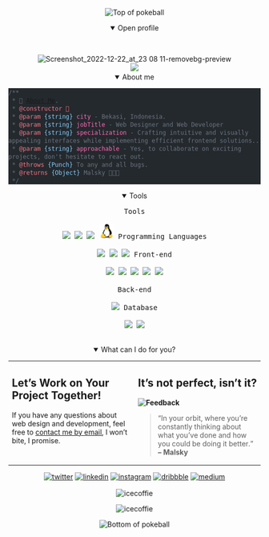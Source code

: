 <div align="center">
<p><img src="https://user-images.githubusercontent.com/44261381/209363264-ac854d3c-2cc2-44c4-928e-8a08d1013f46.png" alt="Top of pokeball"></p>
<details open="">
<summary class="custom-cursor-on-hover">Open profile</summary>
<p><br></p>
<div>
  <div align="center">
<img height="160" width="160" alt="Screenshot_2022-12-22_at_23 08 11-removebg-preview" src="https://github.com/user-attachments/assets/c3653b68-b36c-456e-8dd1-5e0a2efa1251">

  </div>
  <div align="center">
      <a href="https://git.io/typing-svg"><img src="https://readme-typing-svg.demolab.com?font=VT323&amp;size=35&amp;duration=3500&amp;pause=300&amp;color=87CEFA&amp;center=true&amp;vCenter=true&amp;width=500&amp;lines=Hola!+I'm+Malsky;Welcome+to+my+profile!;Description+of+myself%3A;Designer+And+Developer; " typing="" svg"=""></a>
  </div>
</div>
<details open="">
<summary class="custom-cursor-on-hover">About me</summary>
<div align="left">
<pre class="astro-code github-dark" style="background-color:#24292e;color:#e1e4e8; overflow-x: auto;" tabindex="0"><code><span class="line"><span style="color:#6A737D">/**</span></span>
<span class="line"><span style="color:#6A737D"> * 🧊 <a href="https://malikashkl.netlify.app">About Me</a>.</span></span>
<span class="line"><span style="color:#6A737D"> * </span><span style="color:#F97583">@constructor 🚀</span></span>
<span class="line"><span style="color:#6A737D"> * </span><span style="color:#F97583">@param</span><span style="color:#87CEFA"> {string}</span><span style="color:#FF69B4"> city</span><span style="color:#6A737D"> - Bekasi, Indonesia.</span></span>
<span class="line"><span style="color:#6A737D"> * </span><span style="color:#F97583">@param</span><span style="color:#87CEFA"> {string}</span><span style="color:#FF69B4"> jobTitle</span><span style="color:#6A737D"> - Web Designer and Web Developer</span></span>
<span class="line"><span style="color:#6A737D"> * </span><span style="color:#F97583">@param</span><span style="color:#87CEFA"> {string}</span><span style="color:#FF69B4"> specialization</span><span style="color:#6A737D"> - Crafting intuitive and visually appealing interfaces while implementing efficient frontend solutions..</span></span>
<span class="line"><span style="color:#6A737D"> * </span><span style="color:#F97583">@param</span><span style="color:#87CEFA"> {string}</span><span style="color:#FF69B4"> approachable</span><span style="color:#6A737D"> - Yes, to collaborate on exciting projects, don't hesitate to react out.</span></span>
<span class="line"><span style="color:#6A737D"> * </span><span style="color:#F97583">@throws</span><span style="color:#87CEFA"> {Punch}</span><span style="color:#6A737D"> To any and all bugs.</span></span>
<span class="line"><span style="color:#6A737D"> * </span><span style="color:#F97583">@returns</span><span style="color:#87CEFA"> {Object}</span><span style="color:#6A737D"> Malsky 👩🏻‍💻</span></span>
<span class="line"><span style="color:#6A737D"> */</span></span></code></pre>
</div>
</details>
<details open="">
<summary class="custom-cursor-on-hover">Tools</summary>
<div>
  <p style="display: inline-block;" align="center">
<kbd>
      <kbd>Tools</kbd>
      <br>
      <br>
      <img width="30px" src="https://cdn.jsdelivr.net/gh/devicons/devicon/icons/vscode/vscode-original.svg">
      <img width="30px" src="https://www.vectorlogo.zone/logos/figma/figma-icon.svg">
      <img width="30px" src="https://www.vectorlogo.zone/logos/framer/framer-icon.svg">
      <img width="30px" src="https://raw.githubusercontent.com/devicons/devicon/master/icons/linux/linux-original.svg">
  </kbd>
    <kbd>
      <kbd>Programming Languages</kbd>
      <br>
      <br>
      <img width="30px" src="https://cdn.jsdelivr.net/gh/devicons/devicon/icons/javascript/javascript-original.svg"> 
      <img width="30px" src="https://cdn.jsdelivr.net/gh/devicons/devicon/icons/python/python-original.svg"> 
      <img width="30px" src="https://cdn.jsdelivr.net/gh/devicons/devicon/icons/cplusplus/cplusplus-original.svg"> 
    </kbd>
    <kbd>
      <kbd>Front-end</kbd>
      <br>
      <br>
      <img width="30px" src="https://cdn.jsdelivr.net/gh/devicons/devicon/icons/html5/html5-original.svg"> 
      <img width="30px" src="https://cdn.jsdelivr.net/gh/devicons/devicon/icons/css3/css3-plain-wordmark.svg"> 
      <img width="30px" src="https://profilinator.rishav.dev/skills-assets/bootstrap-plain.svg"> 
      <img width="30px" src="https://cdn.jsdelivr.net/gh/devicons/devicon/icons/react/react-original.svg">
      <img width="30px" src="https://cdn.jsdelivr.net/gh/devicons/devicon/icons/jquery/jquery-plain.svg">
    </kbd>
<br>
<br>
    <kbd>
      <kbd>Back-end</kbd>
      <br>
      <br>
      <img width="30px" src="https://cdn.jsdelivr.net/gh/devicons/devicon/icons/nodejs/nodejs-original.svg">
    </kbd>
    <kbd>
      <kbd>Database</kbd>
      <br>
      <br>
      <img width="30px" src="https://cdn.jsdelivr.net/gh/devicons/devicon/icons/postgresql/postgresql-original.svg">
      <img width="30px" src="https://cdn.jsdelivr.net/gh/devicons/devicon/icons/mongodb/mongodb-plain.svg">
    </kbd>
    <br>
    <br>
</p>
        <details open="">
            <summary class="custom-cursor-on-hover">What can I do for you?</summary>
            <table style="border: none">
                <tbody><tr>
                    <td width="50%" valign="top">
                        <h2>Let’s Work on Your Project Together!</h2>
                        <p>If you have any questions about web design and development, feel free to <a href="mailto:aboutmalsky@gmail.com">contact me by email</a>, I won’t bite, I promise.</p>
                    </td>
                    <td width="50%" valign="top">
                        <h2>It’s not perfect, isn’t it?</h2>
                        <p><strong><img alt="Feedback" src="https://img.shields.io/badge/Ask%20me-anything-1abc9c.svg"></strong></p>
                        <blockquote>“In your orbit, where you’re constantly thinking about what you’ve done and how you could be doing it better.”
                            <br><strong>– Malsky</strong>
                        </blockquote>
                    </td>
                </tr>
            </tbody></table>
<div align="center">
<p><a target="_blank" href="https://twitter.com/matrixsync" style="display: inline-block;"><img src="https://img.shields.io/badge/twitter-x?style=for-the-badge&amp;logo=x&amp;logoColor=white&amp;color=%230f1419" alt="twitter"></a>
<a target="_blank" href="https://www.linkedin.com/in/malikashkl" style="display: inline-block;"><img src="https://img.shields.io/badge/linkedin-logo?style=for-the-badge&amp;logo=linkedin&amp;logoColor=white&amp;color=%230a77b6" alt="linkedin"></a>
<a target="_blank" href="https://www.instagram.com/msync.matrix" style="display: inline-block;"><img src="https://img.shields.io/badge/instagram-logo?style=for-the-badge&amp;logo=instagram&amp;logoColor=white&amp;color=%23F35369" alt="instagram"></a>
<a target="_blank" href="https://www.dribbble.com/msync" style="display: inline-block;"><img src="https://img.shields.io/badge/dribbble-logo?style=for-the-badge&amp;logo=dribbble&amp;logoColor=white&amp;color=%23ea64d9" alt="dribbble"></a>
<a target="_blank" href="undefined@malsky" style="display: inline-block;"><img src="https://img.shields.io/badge/medium-logo?style=for-the-badge&amp;logo=medium&amp;logoColor=white&amp;color=black" alt="medium"></a></p>
<p><img align="center" src="https://github-readme-stats.vercel.app/api?username=icecoffie&amp;show_icons=true&amp;locale=en" alt="icecoffie"></p>
<p><img src="https://github-readme-stats.vercel.app/api/top-langs?username=icecoffie&amp;show_icons=true&amp;locale=en&amp;layout=compact" alt="icecoffie"></p>
</div><p></p></details></div></details></details></div>
<div align="center">
<img src="https://user-images.githubusercontent.com/44261381/209363271-905d2a5e-8a18-44c0-a450-45dddd4d5036.png" alt="Bottom of pokeball"></div>
